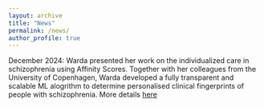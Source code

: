 ```yaml
---
layout: archive
title: "News"
permalink: /news/
author_profile: true
---
```


December 2024: Warda presented her work on the individualized care in schizophrenia using Affinity Scores. Together with her colleagues from the University of Copenhagen, Warda developed a fully transparent and scalable ML alogrithm to determine personalised clinical fingerprints of people with schizophrenia. More details [here](https://www.nature.com/articles/s41398-022-02084-9)


